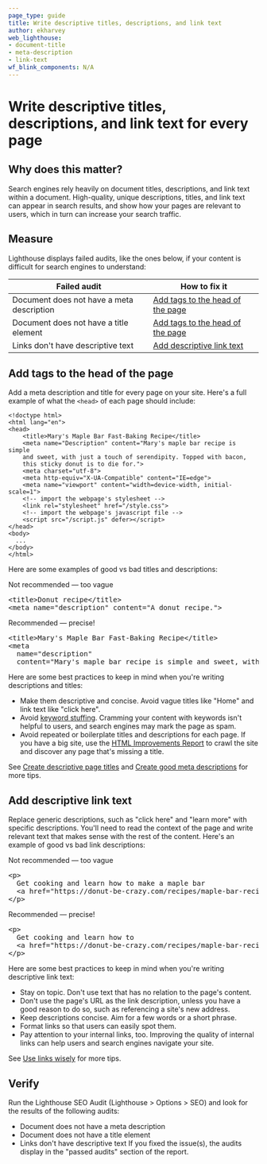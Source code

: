 ```yaml
---
page_type: guide
title: Write descriptive titles, descriptions, and link text
author: ekharvey
web_lighthouse:
- document-title
- meta-description
- link-text
wf_blink_components: N/A
---
```


# Write descriptive titles, descriptions, and link text for every page

## Why does this matter?

Search engines rely heavily on document titles, descriptions, and link text
within a document. High-quality, unique descriptions, titles, and link text can
appear in search results, and show how your pages are relevant to users, which
in turn can increase your search traffic.

## Measure

Lighthouse displays failed audits, like the ones below, if your content is difficult for
search engines to understand:

<table>
  <thead>
    <tr>
      <th><strong>Failed audit</strong></th>
      <th><strong>How to fix it</strong></th>
    </tr>
  </thead>
  <tbody>
    <tr>
      <td>Document does not have a meta description</td>
      <td>
        <a href="#add-tags-to-the-head-of-the-page">Add tags to the head of the page</a>
      </td>
    </tr>
    <tr>
      <td>Document does not have a title element</td>
      <td>
        <a href="#add-tags-to-the-head-of-the-page">Add tags to the head of the page</a>
      </td>
    </tr>
    <tr>
      <td>Links don't have descriptive text</td>
      <td>
        <a href="#add-descriptive-link-text">Add descriptive link text</a>
      </td>
    </tr>
  </tbody>
</table>

## Add tags to the head of the page

Add a meta description and title for every page on your site. Here's a full
example of what the ```<head>``` of each page should include:

```
<!doctype html>
<html lang="en">
<head>
    <title>Mary's Maple Bar Fast-Baking Recipe</title>
    <meta name="Description" content="Mary's maple bar recipe is simple
    and sweet, with just a touch of serendipity. Topped with bacon,
    this sticky donut is to die for.">
    <meta charset="utf-8">
    <meta http-equiv="X-UA-Compatible" content="IE=edge">
    <meta name="viewport" content="width=device-width, initial-scale=1">
    <!-- import the webpage's stylesheet -->
    <link rel="stylesheet" href="/style.css">
    <!-- import the webpage's javascript file -->
    <script src="/script.js" defer></script>
</head>
<body>
  ...
</body>
</html>
```

Here are some examples of good vs bad titles and descriptions:

<p><span class="compare-worse">Not recommended</span> — too vague</p>
<pre class="prettyprint devsite-disable-click-to-copy">
&lt;title&gt;Donut recipe&lt;/title&gt;
&lt;meta name="description" content="A donut recipe."&gt;
</pre>

<p><span class="compare-better">Recommended</span> — precise!</p>
<pre class="prettyprint devsite-disable-click-to-copy">
&lt;title&gt;Mary's Maple Bar Fast-Baking Recipe&lt;/title&gt;
&lt;meta
  name="description"
  content="Mary's maple bar recipe is simple and sweet, with just a touch of serendipity. Topped with bacon, this sticky donut is to die for."&gt;
</pre>

Here are some best practices to keep in mind when you're writing descriptions
and titles:

+  Make them descriptive and concise. Avoid vague titles like "Home" and
    link text like "click here".
+  Avoid [keyword
    stuffing](https://support.google.com/webmasters/answer/66358). Cramming
    your content with keywords isn't helpful to users, and search engines may
    mark the page as spam.
+  Avoid repeated or boilerplate titles and descriptions for each page. If you
    have a big site, use the
    [HTML Improvements Report](https://support.google.com/webmasters/answer/80407)
    to crawl the site and discover any page that's missing a title.

See
[Create descriptive page titles](https://support.google.com/webmasters/answer/35624)
and
[Create good meta descriptions](https://support.google.com/webmasters/answer/35624#1)
for more tips.

## Add descriptive link text

Replace generic descriptions, such as "click here" and "learn more" with
specific descriptions. You'll need to read the context of the page and write
relevant text that makes sense with the rest of the content. Here's an example
of good vs bad link descriptions:

<p><span class="compare-worse">Not recommended</span> — too vague</p>
<pre class="prettyprint devsite-disable-click-to-copy">
&lt;p&gt;
  Get cooking and learn how to make a maple bar
  &lt;a href=&quot;https://donut-be-crazy.com/recipes/maple-bar-recipe&quot;&gt;here&lt;/a&gt;.
&lt;/p&gt;
</pre>

<p><span class="compare-better">Recommended</span> — precise!</p>
<pre class="prettyprint devsite-disable-click-to-copy">
&lt;p&gt;
  Get cooking and learn how to
  &lt;a href=&quot;https://donut-be-crazy.com/recipes/maple-bar-recipe&quot;&gt;make a delicious maple bar with Mary&lt;/a&gt;!
&lt;/p&gt;
</pre>

Here are some best practices to keep in mind when you're writing descriptive
link text:

+  Stay on topic. Don't use text that has no relation to the page's content.
+  Don't use the page's URL as the link description, unless you have a good
    reason to do so, such as referencing a site's new address.
+  Keep descriptions concise. Aim for a few words or a short phrase.
+  Format links so that users can easily spot them.
+  Pay attention to your internal links, too. Improving the quality of
    internal links can help users and search engines navigate your site.

See
[Use links wisely](https://support.google.com/webmasters/answer/7451184#uselinkswisely)
for more tips.

## Verify

Run the Lighthouse SEO Audit (Lighthouse > Options > SEO) and look for the
results of the following audits:

+  Document does not have a meta description
+  Document does not have a title element
+  Links don't have descriptive text
If you fixed the issue(s), the audits display in the "passed audits" section of the report.
